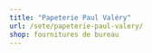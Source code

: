 ```yaml
---
title: "Papeterie Paul Valéry"
url: /sete/papeterie-paul-valery/
shop: fournitures de bureau
---
```

